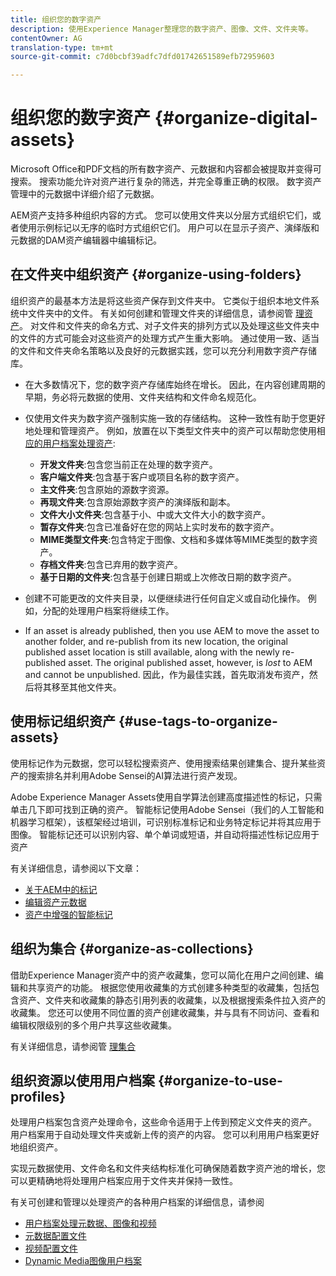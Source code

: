 ```yaml
---
title: 组织您的数字资产
description: 使用Experience Manager整理您的数字资产、图像、文件、文件夹等。
contentOwner: AG
translation-type: tm+mt
source-git-commit: c7d0bcbf39adfc7dfd01742651589efb72959603

---
```



# 组织您的数字资产 {#organize-digital-assets}

Microsoft Office和PDF文档的所有数字资产、元数据和内容都会被提取并变得可搜索。 搜索功能允许对资产进行复杂的筛选，并完全尊重正确的权限。 数字资产管理中的元数据中详细介绍了元数据。

AEM资产支持多种组织内容的方式。 您可以使用文件夹以分层方式组织它们，或者使用示例标记以无序的临时方式组织它们。 用户可以在显示子资产、演绎版和元数据的DAM资产编辑器中编辑标记。

## 在文件夹中组织资产 {#organize-using-folders}

组织资产的最基本方法是将这些资产保存到文件夹中。 它类似于组织本地文件系统中文件夹中的文件。 有关如何创建和管理文件夹的详细信息，请参阅管 [理资产](managing-assets-touch-ui.md)。 对文件和文件夹的命名方式、对子文件夹的排列方式以及处理这些文件夹中的文件的方式可能会对这些资产的处理方式产生重大影响。 通过使用一致、适当的文件和文件夹命名策略以及良好的元数据实践，您可以充分利用数字资产存储库。

* 在大多数情况下，您的数字资产存储库始终在增长。 因此，在内容创建周期的早期，务必将元数据的使用、文件夹结构和文件命名规范化。
* 仅使用文件夹为数字资产强制实施一致的存储结构。 这种一致性有助于您更好地处理和管理资产。 例如，放置在以下类型文件夹中的资产可以帮助您使用相 [应的用户档案处理资产](processing-profiles.md):

   * **开发文件夹**:包含您当前正在处理的数字资产。
   * **客户端文件夹**:包含基于客户或项目名称的数字资产。
   * **主文件夹**:包含原始的源数字资源。
   * **再现文件夹**:包含原始源数字资产的演绎版和副本。
   * **文件大小文件夹**:包含基于小、中或大文件大小的数字资产。
   * **暂存文件夹**:包含已准备好在您的网站上实时发布的数字资产。
   * **MIME类型文件夹**:包含特定于图像、文档和多媒体等MIME类型的数字资产。
   * **存档文件夹**:包含已弃用的数字资产。
   * **基于日期的文件夹**:包含基于创建日期或上次修改日期的数字资产。

* 创建不可能更改的文件夹目录，以便继续进行任何自定义或自动化操作。 例如，分配的处理用户档案将继续工作。
* If an asset is already published, then you use AEM to move the asset to another folder, and re-publish from its new location, the original published asset location is still available, along with the newly re-published asset. The original published asset, however, is *lost* to AEM and cannot be unpublished. 因此，作为最佳实践，首先取消发布资产，然后将其移至其他文件夹。

## 使用标记组织资产 {#use-tags-to-organize-assets}

使用标记作为元数据，您可以轻松搜索资产、使用搜索结果创建集合、提升某些资产的搜索排名并利用Adobe Sensei的AI算法进行资产发现。

Adobe Experience Manager Assets使用自学算法创建高度描述性的标记，只需单击几下即可找到正确的资产。 智能标记使用Adobe Sensei（我们的人工智能和机器学习框架），该框架经过培训，可识别标准标记和业务特定标记并将其应用于图像。 智能标记还可以识别内容、单个单词或短语，并自动将描述性标记应用于资产

有关详细信息，请参阅以下文章：

* [关于AEM中的标记](/help/sites-authoring/tags.md)
* [编辑资产元数据](meta-edit.md)
* [资产中增强的智能标记](enhanced-smart-tags.md)

## 组织为集合 {#organize-as-collections}

借助Experience Manager资产中的资产收藏集，您可以简化在用户之间创建、编辑和共享资产的功能。 根据您使用收藏集的方式创建多种类型的收藏集，包括包含资产、文件夹和收藏集的静态引用列表的收藏集，以及根据搜索条件拉入资产的收藏集。  您还可以使用不同位置的资产创建收藏集，并与具有不同访问、查看和编辑权限级别的多个用户共享这些收藏集。

有关详细信息，请参阅管 [理集合](managing-collections-touch-ui.md)

<!-- TBD items: add screenshots where applicable
Any hints/recommendations of when to use what method of organizing? Some examples of how organizing helps towards a better taxonomy and improved content velocity.
Add back links to blog posts by marketing?
-->

## 组织资源以使用用户档案 {#organize-to-use-profiles}

处理用户档案包含资产处理命令，这些命令适用于上传到预定义文件夹的资产。 用户档案用于自动处理文件夹或新上传的资产的内容。 您可以利用用户档案更好地组织资产。

实现元数据使用、文件命名和文件夹结构标准化可确保随着数字资产池的增长，您可以更精确地将处理用户档案应用于文件夹并保持一致性。

有关可创建和管理以处理资产的各种用户档案的详细信息，请参阅

* [用户档案处理元数据、图像和视频](processing-profiles.md)
* [元数据配置文件](metadata-profiles.md)
* [视频配置文件](video-profiles.md)
* [Dynamic Media图像用户档案](image-profiles.md)
